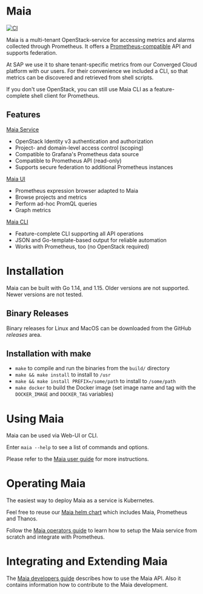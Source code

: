 # Maia


[![CI](https://github.com/sapcc/maia/actions/workflows/ci.yaml/badge.svg)](https://github.com/sapcc/maia/actions/workflows/ci.yaml)

Maia is a multi-tenant OpenStack-service for accessing metrics and alarms collected through Prometheus. It offers 
a [Prometheus-compatible](https://prometheus.io/docs/querying/api/) API and supports federation.

At SAP we use it to share tenant-specific metrics from our Converged Cloud platform
with our users. For their convenience we included a CLI, so that metrics can be discovered and
retrieved from shell scripts.

If you don't use OpenStack, you can still use Maia CLI as a feature-complete shell client for Prometheus. 

## Features

[Maia Service](docs/operators-guide.md)
* OpenStack Identity v3 authentication and authorization
* Project- and domain-level access control (scoping)
* Compatible to Grafana's Prometheus data source 
* Compatible to Prometheus API (read-only)
* Supports secure federation to additional Prometheus instances

[Maia UI](docs/users-guide.md#using-the-maia-ui)
* Prometheus expression browser adapted to Maia
* Browse projects and metrics
* Perform ad-hoc PromQL queries
* Graph metrics
 
[Maia CLI](docs/users-guide.md#using-the-maia-client)
* Feature-complete CLI supporting all API operations
* JSON and Go-template-based output for reliable automation
* Works with Prometheus, too (no OpenStack required)

# Installation

Maia can be built with Go 1.14, and 1.15. Older versions are not supported. Newer versions are not tested.


## Binary Releases

Binary releases for Linux and MacOS can be downloaded from the GitHub _releases_ area.

## Installation with make

* `make` to compile and run the binaries from the `build/` directory
* `make && make install` to install to `/usr`
* `make && make install PREFIX=/some/path` to install to `/some/path`
* `make docker` to build the Docker image (set image name and tag with the `DOCKER_IMAGE` and `DOCKER_TAG` variables)

# Using Maia

Maia can be used via Web-UI or CLI.

Enter `maia --help` to see a list of commands and options.

Please refer to the [Maia user guide](./docs/users-guide.md) for more instructions.

# Operating Maia

The easiest way to deploy Maia as a service is Kubernetes.

Feel free to reuse our [Maia helm chart](https://github.com/sapcc/helm-charts/tree/master/openstack/maia)
which includes Maia, Prometheus and Thanos.

Follow the [Maia operators guide](./docs/operators-guide.md) to learn how to setup the 
Maia service from scratch and integrate with Prometheus.

# Integrating and Extending Maia

The [Maia developers guide](./docs/developers-guide.md) describes how to use the Maia API. Also
it contains information how to contribute to the Maia development.
